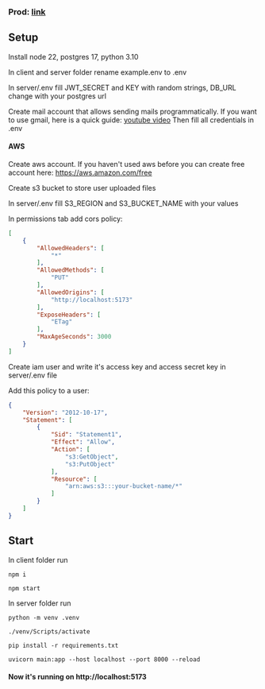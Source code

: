 ### Prod: <a href="https://jellyphone.lol/login?test=t">link</a>

## Setup
Install node 22, postgres 17, python 3.10

In client and server folder rename example.env to .env

In server/.env fill JWT_SECRET and KEY with random strings, DB_URL change with your postgres url

Create mail account that allows sending mails programmatically.
If you want to use gmail, here is a quick guide: <a href="https://www.youtube.com/watch?v=ueqZ7RL8zxM">youtube video</a>
Then fill all credentials in .env

#### AWS
Create aws account. If you haven't used aws before you can create free account here: https://aws.amazon.com/free

Create s3 bucket to store user uploaded files

In server/.env fill S3_REGION and S3_BUCKET_NAME with your values

In permissions tab add cors policy:
```JSON
[
    {
        "AllowedHeaders": [
            "*"
        ],
        "AllowedMethods": [
            "PUT"
        ],
        "AllowedOrigins": [
            "http://localhost:5173"
        ],
        "ExposeHeaders": [
            "ETag"
        ],
        "MaxAgeSeconds": 3000
    }
]
```

Create iam user and write it's access key and access secret key in server/.env file

Add this policy to a user:
```JSON
{
    "Version": "2012-10-17",
    "Statement": [
        {
            "Sid": "Statement1",
            "Effect": "Allow",
            "Action": [
                "s3:GetObject",
                "s3:PutObject"
            ],
            "Resource": [
                "arn:aws:s3:::your-bucket-name/*"
            ]
        }
    ]
}
```
## Start
In client folder run
```
npm i

npm start
```

In server folder run
```
python -m venv .venv

./venv/Scripts/activate

pip install -r requirements.txt

uvicorn main:app --host localhost --port 8000 --reload
```
#### Now it's running on http://localhost:5173
